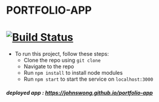 # PORTFOLIO-APP 
# [![Build Status](https://travis-ci.org/jwong38/portfolio-app.svg?branch=master)](https://travis-ci.org/jwong38/portfolio-app)

- To run this project, follow these steps: 
  - Clone the repo using `git clone`
  - Navigate to the repo
  - Run `npm install` to install node modules
  - Run `npm start` to start the service on `localhost:3000`
    
##### deployed app : https://johnswong.github.io/portfolio-app